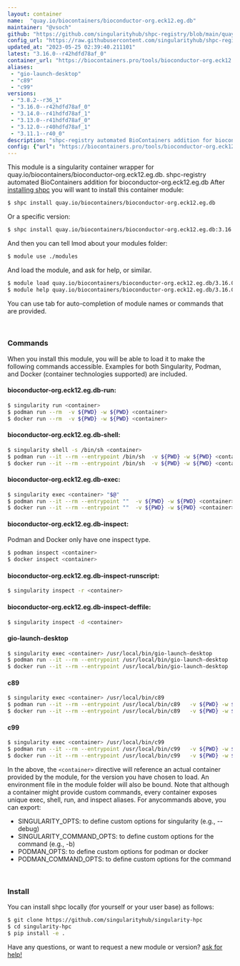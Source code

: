 ```yaml
---
layout: container
name:  "quay.io/biocontainers/bioconductor-org.eck12.eg.db"
maintainer: "@vsoch"
github: "https://github.com/singularityhub/shpc-registry/blob/main/quay.io/biocontainers/bioconductor-org.eck12.eg.db/container.yaml"
config_url: "https://raw.githubusercontent.com/singularityhub/shpc-registry/main/quay.io/biocontainers/bioconductor-org.eck12.eg.db/container.yaml"
updated_at: "2023-05-25 02:39:40.211101"
latest: "3.16.0--r42hdfd78af_0"
container_url: "https://biocontainers.pro/tools/bioconductor-org.eck12.eg.db"
aliases:
 - "gio-launch-desktop"
 - "c89"
 - "c99"
versions:
 - "3.8.2--r36_1"
 - "3.16.0--r42hdfd78af_0"
 - "3.14.0--r41hdfd78af_1"
 - "3.13.0--r41hdfd78af_0"
 - "3.12.0--r40hdfd78af_1"
 - "3.11.1--r40_0"
description: "shpc-registry automated BioContainers addition for bioconductor-org.eck12.eg.db"
config: {"url": "https://biocontainers.pro/tools/bioconductor-org.eck12.eg.db", "maintainer": "@vsoch", "description": "shpc-registry automated BioContainers addition for bioconductor-org.eck12.eg.db", "latest": {"3.16.0--r42hdfd78af_0": "sha256:a75b11d4f11dc0ffe616ff2f11d68c8855cba984c9549d50655fa733d5f2f350"}, "tags": {"3.8.2--r36_1": "sha256:149a1a60c20c0dafe8d62c401f7a5983ccd400cd4a9d078052cadaec3c6004b0", "3.16.0--r42hdfd78af_0": "sha256:a75b11d4f11dc0ffe616ff2f11d68c8855cba984c9549d50655fa733d5f2f350", "3.14.0--r41hdfd78af_1": "sha256:8046eba527d9d19c4d3087bbe92cda9880c7ddce5a126cb268a726428671463f", "3.13.0--r41hdfd78af_0": "sha256:c791ec950af0833a7c7ce3dc8b3e41e31bb0c257b748ec6bf235fcb70dc0de86", "3.12.0--r40hdfd78af_1": "sha256:3e746854babbf338796c5ef0c387f96df501a02c9af059e4707201f2557f2e6f", "3.11.1--r40_0": "sha256:db8f44a487b4b724ce0752c825f309795e34535fa074a82c733a77faaaeb9c66"}, "docker": "quay.io/biocontainers/bioconductor-org.eck12.eg.db", "aliases": {"gio-launch-desktop": "/usr/local/bin/gio-launch-desktop", "c89": "/usr/local/bin/c89", "c99": "/usr/local/bin/c99"}}
---
```


This module is a singularity container wrapper for quay.io/biocontainers/bioconductor-org.eck12.eg.db.
shpc-registry automated BioContainers addition for bioconductor-org.eck12.eg.db
After [installing shpc](#install) you will want to install this container module:


```bash
$ shpc install quay.io/biocontainers/bioconductor-org.eck12.eg.db
```

Or a specific version:

```bash
$ shpc install quay.io/biocontainers/bioconductor-org.eck12.eg.db:3.16.0--r42hdfd78af_0
```

And then you can tell lmod about your modules folder:

```bash
$ module use ./modules
```

And load the module, and ask for help, or similar.

```bash
$ module load quay.io/biocontainers/bioconductor-org.eck12.eg.db/3.16.0--r42hdfd78af_0
$ module help quay.io/biocontainers/bioconductor-org.eck12.eg.db/3.16.0--r42hdfd78af_0
```

You can use tab for auto-completion of module names or commands that are provided.

<br>

### Commands

When you install this module, you will be able to load it to make the following commands accessible.
Examples for both Singularity, Podman, and Docker (container technologies supported) are included.

#### bioconductor-org.eck12.eg.db-run:

```bash
$ singularity run <container>
$ podman run --rm  -v ${PWD} -w ${PWD} <container>
$ docker run --rm  -v ${PWD} -w ${PWD} <container>
```

#### bioconductor-org.eck12.eg.db-shell:

```bash
$ singularity shell -s /bin/sh <container>
$ podman run --it --rm --entrypoint /bin/sh  -v ${PWD} -w ${PWD} <container>
$ docker run --it --rm --entrypoint /bin/sh  -v ${PWD} -w ${PWD} <container>
```

#### bioconductor-org.eck12.eg.db-exec:

```bash
$ singularity exec <container> "$@"
$ podman run --it --rm --entrypoint ""  -v ${PWD} -w ${PWD} <container> "$@"
$ docker run --it --rm --entrypoint ""  -v ${PWD} -w ${PWD} <container> "$@"
```

#### bioconductor-org.eck12.eg.db-inspect:

Podman and Docker only have one inspect type.

```bash
$ podman inspect <container>
$ docker inspect <container>
```

#### bioconductor-org.eck12.eg.db-inspect-runscript:

```bash
$ singularity inspect -r <container>
```

#### bioconductor-org.eck12.eg.db-inspect-deffile:

```bash
$ singularity inspect -d <container>
```


#### gio-launch-desktop

```bash
$ singularity exec <container> /usr/local/bin/gio-launch-desktop
$ podman run --it --rm --entrypoint /usr/local/bin/gio-launch-desktop   -v ${PWD} -w ${PWD} <container> -c " $@"
$ docker run --it --rm --entrypoint /usr/local/bin/gio-launch-desktop   -v ${PWD} -w ${PWD} <container> -c " $@"
```


#### c89

```bash
$ singularity exec <container> /usr/local/bin/c89
$ podman run --it --rm --entrypoint /usr/local/bin/c89   -v ${PWD} -w ${PWD} <container> -c " $@"
$ docker run --it --rm --entrypoint /usr/local/bin/c89   -v ${PWD} -w ${PWD} <container> -c " $@"
```


#### c99

```bash
$ singularity exec <container> /usr/local/bin/c99
$ podman run --it --rm --entrypoint /usr/local/bin/c99   -v ${PWD} -w ${PWD} <container> -c " $@"
$ docker run --it --rm --entrypoint /usr/local/bin/c99   -v ${PWD} -w ${PWD} <container> -c " $@"
```



In the above, the `<container>` directive will reference an actual container provided
by the module, for the version you have chosen to load. An environment file in the
module folder will also be bound. Note that although a container
might provide custom commands, every container exposes unique exec, shell, run, and
inspect aliases. For anycommands above, you can export:

 - SINGULARITY_OPTS: to define custom options for singularity (e.g., --debug)
 - SINGULARITY_COMMAND_OPTS: to define custom options for the command (e.g., -b)
 - PODMAN_OPTS: to define custom options for podman or docker
 - PODMAN_COMMAND_OPTS: to define custom options for the command

<br>

### Install

You can install shpc locally (for yourself or your user base) as follows:

```bash
$ git clone https://github.com/singularityhub/singularity-hpc
$ cd singularity-hpc
$ pip install -e .
```

Have any questions, or want to request a new module or version? [ask for help!](https://github.com/singularityhub/singularity-hpc/issues)